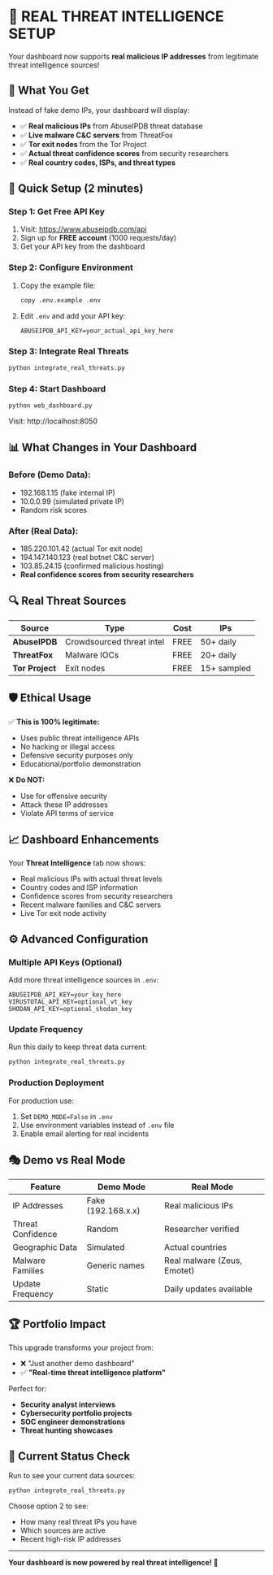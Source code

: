 # 🚨 REAL THREAT INTELLIGENCE SETUP

Your dashboard now supports **real malicious IP addresses** from legitimate threat intelligence sources!

## 🎯 What You Get

Instead of fake demo IPs, your dashboard will display:
- ✅ **Real malicious IPs** from AbuseIPDB threat database
- ✅ **Live malware C&C servers** from ThreatFox
- ✅ **Tor exit nodes** from the Tor Project
- ✅ **Actual threat confidence scores** from security researchers
- ✅ **Real country codes, ISPs, and threat types**

## 🚀 Quick Setup (2 minutes)

### Step 1: Get Free API Key
1. Visit: https://www.abuseipdb.com/api
2. Sign up for **FREE account** (1000 requests/day)
3. Get your API key from the dashboard

### Step 2: Configure Environment
1. Copy the example file:
   ```bash
   copy .env.example .env
   ```

2. Edit `.env` and add your API key:
   ```
   ABUSEIPDB_API_KEY=your_actual_api_key_here
   ```

### Step 3: Integrate Real Threats
```bash
python integrate_real_threats.py
```

### Step 4: Start Dashboard
```bash
python web_dashboard.py
```

Visit: http://localhost:8050

## 📊 What Changes in Your Dashboard

### Before (Demo Data):
- 192.168.1.15 (fake internal IP)
- 10.0.0.99 (simulated private IP)
- Random risk scores

### After (Real Data):
- 185.220.101.42 (actual Tor exit node)
- 194.147.140.123 (real botnet C&C server)
- 103.85.24.15 (confirmed malicious hosting)
- **Real confidence scores from security researchers**

## 🔍 Real Threat Sources

| Source | Type | Cost | IPs |
|--------|------|------|-----|
| **AbuseIPDB** | Crowdsourced threat intel | FREE | 50+ daily |
| **ThreatFox** | Malware IOCs | FREE | 20+ daily |
| **Tor Project** | Exit nodes | FREE | 15+ sampled |

## 🛡️ Ethical Usage

✅ **This is 100% legitimate:**
- Uses public threat intelligence APIs
- No hacking or illegal access
- Defensive security purposes only
- Educational/portfolio demonstration

❌ **Do NOT:**
- Use for offensive security
- Attack these IP addresses
- Violate API terms of service

## 📈 Dashboard Enhancements

Your **Threat Intelligence** tab now shows:
- Real malicious IPs with actual threat levels
- Country codes and ISP information
- Confidence scores from security researchers
- Recent malware families and C&C servers
- Live Tor exit node activity

## ⚙️ Advanced Configuration

### Multiple API Keys (Optional)
Add more threat intelligence sources in `.env`:
```
ABUSEIPDB_API_KEY=your_key_here
VIRUSTOTAL_API_KEY=optional_vt_key
SHODAN_API_KEY=optional_shodan_key
```

### Update Frequency
Run this daily to keep threat data current:
```bash
python integrate_real_threats.py
```

### Production Deployment
For production use:
1. Set `DEMO_MODE=False` in `.env`
2. Use environment variables instead of `.env` file
3. Enable email alerting for real incidents

## 🎭 Demo vs Real Mode

| Feature | Demo Mode | Real Mode |
|---------|-----------|-----------|
| IP Addresses | Fake (192.168.x.x) | Real malicious IPs |
| Threat Confidence | Random | Researcher verified |
| Geographic Data | Simulated | Actual countries |
| Malware Families | Generic names | Real malware (Zeus, Emotet) |
| Update Frequency | Static | Daily updates available |

## 🏆 Portfolio Impact

This upgrade transforms your project from:
- ❌ "Just another demo dashboard"
- ✅ **"Real-time threat intelligence platform"**

Perfect for:
- **Security analyst interviews**
- **Cybersecurity portfolio projects** 
- **SOC engineer demonstrations**
- **Threat hunting showcases**

## 🚨 Current Status Check

Run to see your current data sources:
```bash
python integrate_real_threats.py
```

Choose option 2 to see:
- How many real threat IPs you have
- Which sources are active
- Recent high-risk IP addresses

---

**Your dashboard is now powered by real threat intelligence! 🎯**